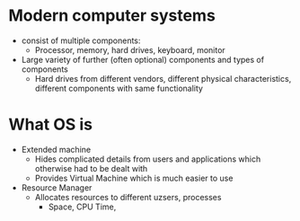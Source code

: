 # Modern computer systems
* consist of multiple components:
	* Processor, memory, hard drives, keyboard, monitor
* Large variety of further (often optional) components and types of components
	* Hard drives from different vendors, different physical characteristics, different components with same functionality
# What OS is
* Extended machine
	* Hides complicated details from users and applications which otherwise had to be dealt with 
	* Provides Virtual Machine which is much easier to use
* Resource Manager
	* Allocates resources to different uzsers, processes
		* Space, CPU Time,